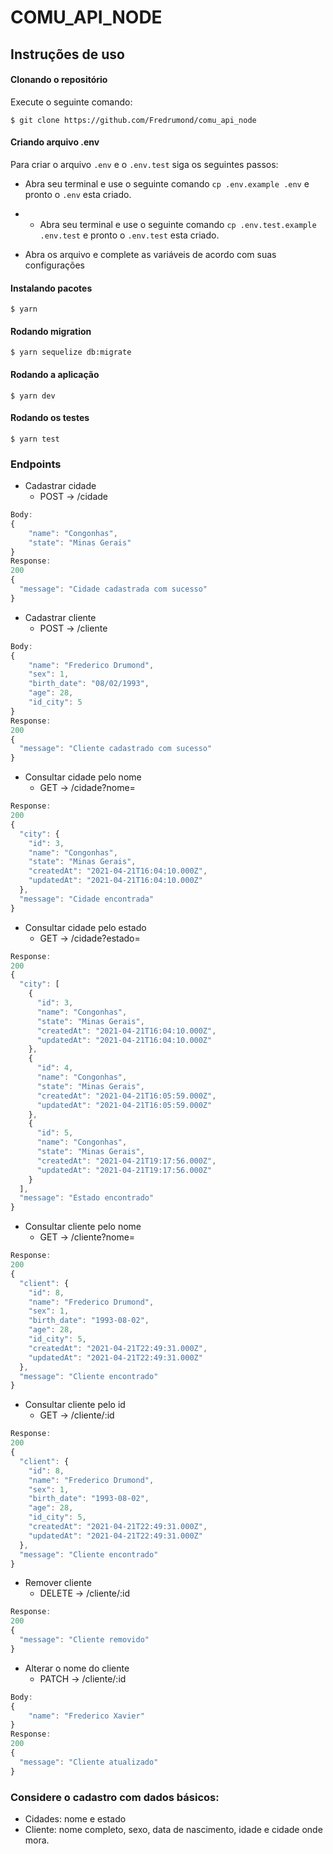 # COMU_API_NODE

## Instruções de uso

#### Clonando o repositório

Execute o seguinte comando:
```terminal
$ git clone https://github.com/Fredrumond/comu_api_node
```

#### Criando arquivo .env

Para criar o arquivo `.env`  e o `.env.test` siga os seguintes passos:

- Abra seu terminal e use o seguinte comando `cp .env.example .env` e pronto o `.env` esta criado.
- - Abra seu terminal e use o seguinte comando `cp .env.test.example .env.test` e pronto o `.env.test` esta criado.

- Abra os arquivo e complete as variáveis de acordo com suas configurações

#### Instalando pacotes

```terminal
$ yarn
```

#### Rodando migration

```terminal
$ yarn sequelize db:migrate
```

#### Rodando a aplicação

```terminal
$ yarn dev
```

#### Rodando os testes

```terminal
$ yarn test
```

### Endpoints

- Cadastrar cidade
	- POST -> /cidade
``` js
Body:
{
	"name": "Congonhas",
	"state": "Minas Gerais"
}
Response:
200
{
  "message": "Cidade cadastrada com sucesso"
}
```
- Cadastrar cliente
	- POST -> /cliente
``` js
Body:
{
	"name": "Frederico Drumond",
	"sex": 1,
	"birth_date": "08/02/1993",
	"age": 28,
	"id_city": 5
}
Response:
200
{
  "message": "Cliente cadastrado com sucesso"
}
```
- Consultar cidade pelo nome
	- GET -> /cidade?nome=
``` js
Response:
200
{
  "city": {
    "id": 3,
    "name": "Congonhas",
    "state": "Minas Gerais",
    "createdAt": "2021-04-21T16:04:10.000Z",
    "updatedAt": "2021-04-21T16:04:10.000Z"
  },
  "message": "Cidade encontrada"
}
```
- Consultar cidade pelo estado
	- GET -> /cidade?estado=
``` js
Response:
200
{
  "city": [
    {
      "id": 3,
      "name": "Congonhas",
      "state": "Minas Gerais",
      "createdAt": "2021-04-21T16:04:10.000Z",
      "updatedAt": "2021-04-21T16:04:10.000Z"
    },
    {
      "id": 4,
      "name": "Congonhas",
      "state": "Minas Gerais",
      "createdAt": "2021-04-21T16:05:59.000Z",
      "updatedAt": "2021-04-21T16:05:59.000Z"
    },
    {
      "id": 5,
      "name": "Congonhas",
      "state": "Minas Gerais",
      "createdAt": "2021-04-21T19:17:56.000Z",
      "updatedAt": "2021-04-21T19:17:56.000Z"
    }
  ],
  "message": "Estado encontrado"
}
```
- Consultar cliente pelo nome
	- GET -> /cliente?nome=
``` js
Response:
200
{
  "client": {
    "id": 8,
    "name": "Frederico Drumond",
    "sex": 1,
    "birth_date": "1993-08-02",
    "age": 28,
    "id_city": 5,
    "createdAt": "2021-04-21T22:49:31.000Z",
    "updatedAt": "2021-04-21T22:49:31.000Z"
  },
  "message": "Cliente encontrado"
}
```
- Consultar cliente pelo id
	- GET -> /cliente/:id
``` js
Response:
200
{
  "client": {
    "id": 8,
    "name": "Frederico Drumond",
    "sex": 1,
    "birth_date": "1993-08-02",
    "age": 28,
    "id_city": 5,
    "createdAt": "2021-04-21T22:49:31.000Z",
    "updatedAt": "2021-04-21T22:49:31.000Z"
  },
  "message": "Cliente encontrado"
}
```
- Remover cliente
	- DELETE -> /cliente/:id
``` js
Response:
200
{
  "message": "Cliente removido"
}
```
- Alterar o nome do cliente
	- PATCH -> /cliente/:id
``` js
Body:
{
	"name": "Frederico Xavier"
}
Response:
200
{
  "message": "Cliente atualizado"
}
```
### Considere o cadastro com dados básicos:
- Cidades: nome e estado
- Cliente: nome completo, sexo, data de nascimento, idade e cidade onde mora.
